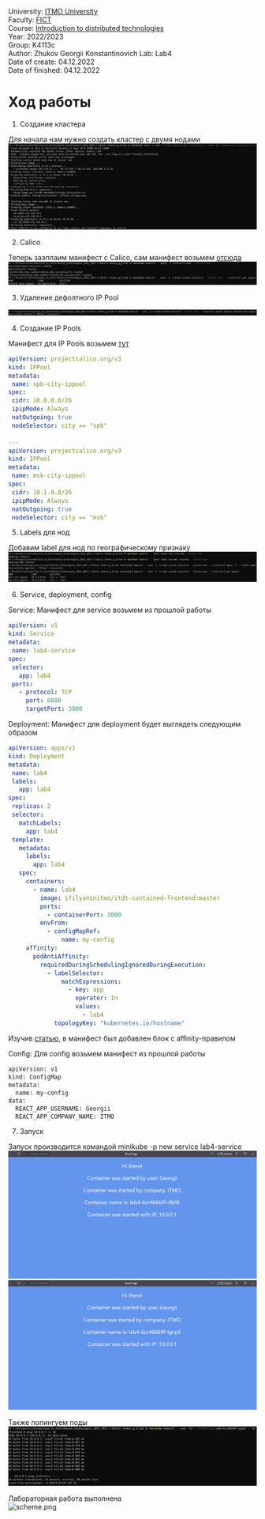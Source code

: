 University: [ITMO University](https://itmo.ru/ru/)  
Faculty: [FICT](https://fict.itmo.ru)  
Course: [Introduction to distributed technologies](https://github.com/itmo-ict-faculty/introduction-to-distributed-technologies)  
Year: 2022/2023  
Group: K4113c  
Author: Zhukov Georgii Konstantinovich 
Lab: Lab4      
Date of create: 04.12.2022  
Date of finished: 04.12.2022  

# Ход работы
1) Создание кластера  

Для начала нам нужно создать кластер с двумя нодами
![start.png](screenshots/start.png)  

2) Calico  

Теперь заэплаим манифест с Calico, сам манифест возьмем [отсюда](https://raw.githubusercontent.com/projectcalico/calico/v3.24.5/manifests/calicoctl.yaml)  
![calicoctl.png](screenshots/calicoctl.png)  

3) Удаление дефолтного IP Pool  

![delete-ip.png](screenshots/delete-ip.png)  

4) Создание IP Pools  

Манифест для IP Pools возьмем [тут](https://projectcalico.docs.tigera.io/reference/resources/ippool)  
 ```yaml
apiVersion: projectcalico.org/v3
kind: IPPool
metadata:
  name: spb-city-ippool
spec:
  cidr: 10.0.0.0/26
  ipipMode: Always
  natOutgoing: true
  nodeSelector: city == "spb"

---
apiVersion: projectcalico.org/v3
kind: IPPool
metadata:
  name: msk-city-ippool
spec:
  cidr: 10.1.0.0/26
  ipipMode: Always
  natOutgoing: true
  nodeSelector: city == "msk"
```  

5) Labels для нод  

Добавим label для нод по географическому признаку  
![add-new-city.png](screenshots/add-new-city.png)  

6) Service, deployment, config  

Service: Манифест для service возьмем из прошлой работы  
 ```yaml
apiVersion: v1
kind: Service
metadata:
  name: lab4-service
spec:
  selector:
    app: lab4
  ports:
    - protocol: TCP
      port: 8080
      targetPort: 3000
```  
Deployment: Манифест для deployment будет выглядеть следующим образом  
 ```yaml
apiVersion: apps/v1
kind: Deployment
metadata:
  name: lab4
  labels:
    app: lab4
spec:
  replicas: 2
  selector:
    matchLabels:
      app: lab4
  template:
    metadata:
      labels:
        app: lab4
    spec:
      containers:
        - name: lab4
          image: ifilyaninitmo/itdt-contained-frontend:master
          ports:
            - containerPort: 3000
          envFrom:
            - configMapRef:
                name: my-config
      affinity:
        podAntiAffinity:
          requiredDuringSchedulingIgnoredDuringExecution:
            - labelSelector:
                matchExpressions:
                  - key: app
                    operator: In
                    values:
                      - lab4
              topologyKey: "kubernetes.io/hostname"
```  
Изучив [статью](https://habr.com/ru/company/otus/blog/576944/), в манифест был добавлен блок с affinity-правилом  

Config: Для config возьмем манифест из прошлой работы  
```
apiVersion: v1
kind: ConfigMap
metadata:
  name: my-config
data:
  REACT_APP_USERNAME: Georgii
  REACT_APP_COMPANY_NAME: ITMO
  ```  
  
7) Запуск  

Запуск производится командой minikube -p new service lab4-service 
![pod1.png](screenshots/pod1.png)  
![pod2.png](screenshots/pod2.png)  

Также попингуем поды  
![ping.png](screenshots/ping.png)  

Лабораторная работа выполнена  
![scheme.png](screenshots/schemes.png)  
